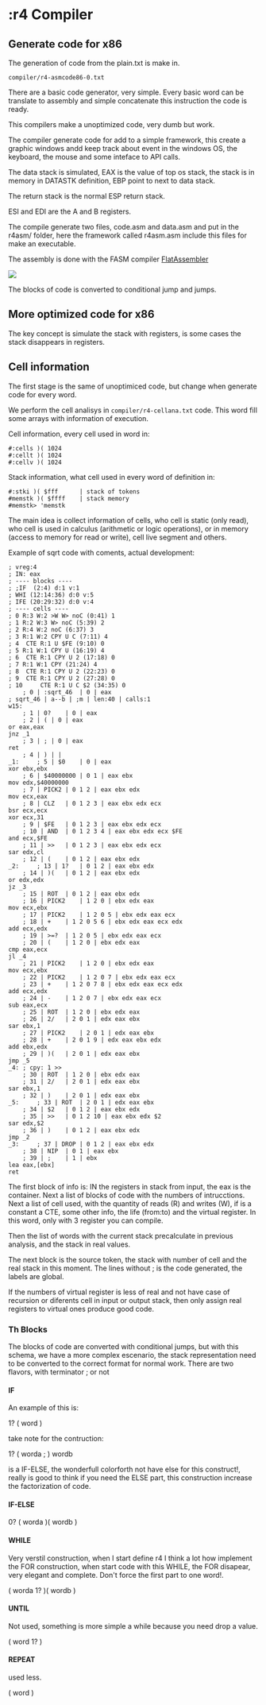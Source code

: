 # :r4 Compiler

## Generate code for x86

The generation of code from the plain.txt is make in.

```
compiler/r4-asmcode86-0.txt
```

There are a basic code generator, very simple. Every basic word can be translate to assembly and simple concatenate this instruction the code is ready.

This compilers make a unoptimized code, very dumb but work.

The compiler generate code for add to a simple framework, this create a graphic windows andd keep track about event in the windows OS, the keyboard, the mouse and some inteface to API calls.

The data stack is simulated, EAX is the value of top os stack, the stack is in memory in DATASTK definition, EBP point to next to data stack.

The return stack is the normal ESP return stack.

ESI and EDI are the A and B registers.

The compile generate two files, code.asm and data.asm and put in the r4asm/ folder, here the framework called r4asm.asm include this files for make an executable.

The assembly is done with the FASM compiler [FlatAssembler](https://flatassembler.net/)

<img src="../gif/compile.gif">

The blocks of code is converted to conditional jump and jumps.

## More optimized code for x86

The key concept is simulate the stack with registers, is some cases the stack disappears in registers.

## Cell information

The first stage is the same of unoptimiced code, but change when generate code for every word.

We perform the cell analisys in `compiler/r4-cellana.txt` code. This word fill some arrays with information of execution.

Cell information, every cell used in word in:

```
#:cells )( 1024
#:cellt )( 1024
#:cellv )( 1024
```

Stack information, what cell used in every word of definition in:

```
#:stki )( $fff		| stack of tokens
#memstk )( $ffff	| stack memory
#memstk> 'memstk
```

The main idea is collect information of cells, who cell is static (only read), who cell is used in calculus (arithmetic or logic operations), or in memory (access to memory for read or write), cell live segment and others.

Example of sqrt code with coments, actual development:
```
; vreg:4
; IN: eax
; ---- blocks ----
; ;IF  (2:4) d:1 v:1
; WHI (12:14:36) d:0 v:5
; IFE (20:29:32) d:0 v:4
; ---- cells ----
; 0 R:3 W:2 >W W> noC (0:41) 1
; 1 R:2 W:3 W> noC (5:39) 2
; 2 R:4 W:2 noC (6:37) 3
; 3 R:1 W:2 CPY U C (7:11) 4
; 4	 CTE R:1 U $FE (9:10) 0
; 5 R:1 W:1 CPY U (16:19) 4
; 6	 CTE R:1 CPY U 2 (17:18) 0
; 7 R:1 W:1 CPY (21:24) 4
; 8	 CTE R:1 CPY U 2 (22:23) 0
; 9	 CTE R:1 CPY U 2 (27:28) 0
; 10	 CTE R:1 U C $2 (34:35) 0
	; 0 | :sqrt_46	| 0 | eax
; sqrt_46 | a--b | ;m | len:40 | calls:1
w15:
	; 1 | 0?	| 0 | eax
	; 2 | (	| 0 | eax
or eax,eax
jnz _1
	; 3 | ;	| 0 | eax
ret
	; 4 | )	| |
_1: 	; 5 | $0	| 0 | eax
xor ebx,ebx
	; 6 | $40000000	| 0 1 | eax ebx
mov edx,$40000000
	; 7 | PICK2	| 0 1 2 | eax ebx edx
mov ecx,eax
	; 8 | CLZ	| 0 1 2 3 | eax ebx edx ecx
bsr ecx,ecx
xor ecx,31
	; 9 | $FE	| 0 1 2 3 | eax ebx edx ecx
	; 10 | AND	| 0 1 2 3 4 | eax ebx edx ecx $FE
and ecx,$FE
	; 11 | >>	| 0 1 2 3 | eax ebx edx ecx
sar edx,cl
	; 12 | (	| 0 1 2 | eax ebx edx
_2: 	; 13 | 1?	| 0 1 2 | eax ebx edx
	; 14 | )(	| 0 1 2 | eax ebx edx
or edx,edx
jz _3
	; 15 | ROT	| 0 1 2 | eax ebx edx
	; 16 | PICK2	| 1 2 0 | ebx edx eax
mov ecx,ebx
	; 17 | PICK2	| 1 2 0 5 | ebx edx eax ecx
	; 18 | +	| 1 2 0 5 6 | ebx edx eax ecx edx
add ecx,edx
	; 19 | >=?	| 1 2 0 5 | ebx edx eax ecx
	; 20 | (	| 1 2 0 | ebx edx eax
cmp eax,ecx
jl _4
	; 21 | PICK2	| 1 2 0 | ebx edx eax
mov ecx,ebx
	; 22 | PICK2	| 1 2 0 7 | ebx edx eax ecx
	; 23 | +	| 1 2 0 7 8 | ebx edx eax ecx edx
add ecx,edx
	; 24 | -	| 1 2 0 7 | ebx edx eax ecx
sub eax,ecx
	; 25 | ROT	| 1 2 0 | ebx edx eax
	; 26 | 2/	| 2 0 1 | edx eax ebx
sar ebx,1
	; 27 | PICK2	| 2 0 1 | edx eax ebx
	; 28 | +	| 2 0 1 9 | edx eax ebx edx
add ebx,edx
	; 29 | )(	| 2 0 1 | edx eax ebx
jmp _5
_4: ; cpy: 1 >>
	; 30 | ROT	| 1 2 0 | ebx edx eax
	; 31 | 2/	| 2 0 1 | edx eax ebx
sar ebx,1
	; 32 | )	| 2 0 1 | edx eax ebx
_5: 	; 33 | ROT	| 2 0 1 | edx eax ebx
	; 34 | $2	| 0 1 2 | eax ebx edx
	; 35 | >>	| 0 1 2 10 | eax ebx edx $2
sar edx,$2
	; 36 | )	| 0 1 2 | eax ebx edx
jmp _2
_3: 	; 37 | DROP	| 0 1 2 | eax ebx edx
	; 38 | NIP	| 0 1 | eax ebx
	; 39 | ;	| 1 | ebx
lea eax,[ebx]
ret
```

The first block of info is: IN the registers in stack from input, the eax is the container. Next a list of blocks of code with the numbers of intrucctions. Next a list of cell used, with the quantity of reads (R) and writes (W), if is a constant a CTE, some other info, the life (from:to) and the virtual register. In this word, only with 3 register you can compile.

Then the list of words with the current stack precalculate in previous analysis, and the stack in real values.

The next block is the source token, the stack with number of cell and the real stack in this moment. The lines without ; is the code generated, the labels are global.

If the numbers of virtual register is less of real and not have case of recursion or diferents cell in input or output stack, then only assign real registers to virtual ones produce good code.

### Th Blocks

The blocks of code are converted with conditional jumps, but with this schema, we have a more complex escenario, the stack representation need to be converted to the correct format for normal work. There are two flavors, with terminator ; or not

#### IF

An example of this is:

1? ( word ) 

take note for the contruction:

1? ( worda ; ) wordb

is a IF-ELSE, the wonderfull colorforth not have else for this construct!, really is good to think if you need the ELSE part, this construction increase the factorization of code.

#### IF-ELSE

0? ( worda )( wordb )

#### WHILE

Very verstil construction, when I start define r4 I think a lot how implement the FOR construction, when start code with this WHILE, the FOR disapear, very elegant and complete. Don't force the first part to one word!.

( worda 1? )( wordb )

#### UNTIL

Not used, something is more simple a while because you need drop a value.

( word 1? )

#### REPEAT

used less.

( word )

